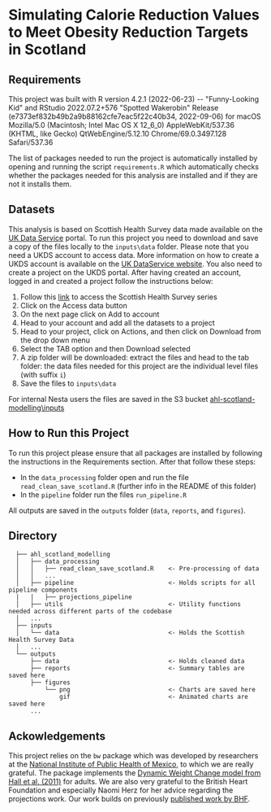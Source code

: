 # Simulating Calorie Reduction Values to Meet Obesity Reduction Targets in Scotland

## Requirements

This project was built with R version 4.2.1 (2022-06-23) -- "Funny-Looking Kid" and RStudio 2022.07.2+576 "Spotted Wakerobin" Release (e7373ef832b49b2a9b88162cfe7eac5f22c40b34, 2022-09-06) for macOS Mozilla/5.0 (Macintosh; Intel Mac OS X 12_6\_0) AppleWebKit/537.36 (KHTML, like Gecko) QtWebEngine/5.12.10 Chrome/69.0.3497.128 Safari/537.36


The list of packages needed to run the project is automatically installed by opening and running the script `requirements.R` which automatically checks whether the packages needed for this analysis are installed and if they are not it installs them.


## Datasets

This analysis is based on Scottish Health Survey data made available on the [UK Data Service](https://ukdataservice.ac.uk/) portal. To run this project you need to download and save a copy of the files locally to the `inputs\data` folder. Please note that you need a UKDS account to access data. More information on how to create a UKDS account is available on the [UK DataService website](https://beta.ukdataservice.ac.uk/myaccount/credentials). You also need to create a project on the UKDS portal. After having created an account, logged in and created a project follow the instructions below:

1.  Follow this [link](https://beta.ukdataservice.ac.uk/datacatalogue/series/series?id=2000047) to access the Scottish Health Survey series
2.  Click on the Access data button
3.  On the next page click on Add to account
4.  Head to your account and add all the datasets to a project
5.  Head to your project, click on Actions, and then click on Download from the drop down menu
6.  Select the TAB option and then Download selected
7.  A zip folder will be downloaded: extract the files and head to the tab folder: the data files needed for this project are the individual level files (with suffix `i`)
8.  Save the files to `inputs\data`

For internal Nesta users the files are saved in the S3 bucket [ahl-scotland-modelling\inputs](https://s3.console.aws.amazon.com/s3/buckets/ahl-scotland-modelling?region=eu-west-2&prefix=inputs/)

## How to Run this Project

To run this project please ensure that all packages are installed by following the instructions in the Requirements section. After that follow these steps:

-   In the `data_processing` folder open and run the file `read_clean_save_scotland.R` (further info in the README of this folder)
-   In the `pipeline` folder run the files `run_pipeline.R`


All outputs are saved in the `outputs` folder (`data`, `reports`, and `figures`).

## Directory

```
  ├── ahl_scotland_modelling                
  │   ├── data_processing
  │   │   ├── read_clean_save_scotland.R    <- Pre-processing of data
  │   │   ...
  │   ├── pipeline                          <- Holds scripts for all pipeline components
  |   |   ├── projections_pipeline 
  │   ├── utils                             <- Utility functions needed across different parts of the codebase
  │   ...
  ├── inputs
  │   └── data                              <- Holds the Scottish Health Survey Data
  │   ...
  └── outputs
      ├── data                              <- Holds cleaned data
      ├── reports                           <- Summary tables are saved here
      ├── figures                   
          └── png                           <- Charts are saved here
              gif                           <- Animated charts are saved here
      ...

```

## Ackowledgements

This project relies on the `bw` package which was developed by researchers at the [National Institute of Public Health of Mexico](https://www.insp.mx/insp-overview.html), to which we are really grateful. The package implements the [Dynamic Weight Change model from Hall et al. (2011)](https://pubmed.ncbi.nlm.nih.gov/21872751/) for adults. We are also very grateful to the British Heart Foundation and especially Naomi Herz for her advice regarding the projections work. Our work builds on previously [published work by BHF](https://www.bhf.org.uk/-/media/files/what-we-do/in-your-area-scotland-pages/ncd/scotland-trend-projections.pdf?rev=bf18fb8533f04e419a0e104f642e01bb&hash=48CB25EDB4DAB657DCE0B6F69D50B5ED).
